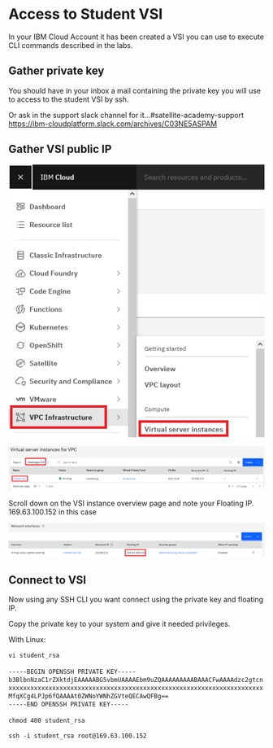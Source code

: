 # Access to Student VSI

In your IBM Cloud Account it has been created a VSI you can use to execute CLI commands described in the labs.

## Gather private key

You should have in your inbox a mail containing the private key you will use to access to the student VSI by ssh.

Or ask in the support slack channel for it...#satellite-academy-support https://ibm-cloudplatform.slack.com/archives/C03NE5ASPAM

## Gather VSI public IP

![image-20220711114128272](.pastes/image-20220711114128272.png)

![image-20220711114235604](.pastes/image-20220711114235604.png)

Scroll down on the VSI instance overview page and note your Floating IP. 169.63.100.152 in this case

![image-20220711114332639](.pastes/image-20220711114332639.png)

## Connect to VSI

Now using any SSH CLI you want connect using the private key and floating IP.

Copy the private key to your system and give it needed privileges.

With Linux:

```
vi student_rsa

-----BEGIN OPENSSH PRIVATE KEY-----
b3BlbnNzaC1rZXktdjEAAAAABG5vbmUAAAAEbm9uZQAAAAAAAAABAAACFwAAAAdzc2gtcn
xxxxxxxxxxxxxxxxxxxxxxxxxxxxxxxxxxxxxxxxxxxxxxxxxxxxxxxxxxxxxxxxxxxxxx
MfqXCg4LPJp6fQAAAAt0ZWNoYWNhZGVteQECAwQFBg==
-----END OPENSSH PRIVATE KEY-----

chmod 400 student_rsa
```

```
ssh -i student_rsa root@169.63.100.152
```


